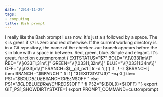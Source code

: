 ```yaml
---
date: '2014-11-29'
tags:
- computing
title: Bash prompt
---
```


I really like the Bash prompt I use now. It's just a `$` followed by a space. The `$` is green if `$?` is zero and red otherwise. If the current working directory is in a Git repository, the name of the checked-out branch appears before the `$` in blue with a space in between. Red, green, blue. Simple and elegant. It's great. function customprompt { EXITSTATUS="$?" BOLD="\\[\033[1m\\]" RED="\\[\033[1;31m\\]" GREEN="\\[\033[1;32m\\]" BLUE="\\[\033[1;34m\\]" OFF="\\[\033[m\\]" BRANCH=$(__git_ps1 | tr -d '( )') if [ ! -z $BRANCH ] then BRANCH="$BRANCH " fi if [ "${EXITSTATUS}" -eq 0 ] then PS1="$BOLD$BLUE$BRANCH$GREEN\$$OFF " else PS1="$BOLD$BLUE$BRANCH$RED\$$OFF " fi PS2="${BOLD}>${OFF} " } export GIT_PS1_SHOWDIRTYSTATE=1 export PROMPT_COMMAND=customprompt

